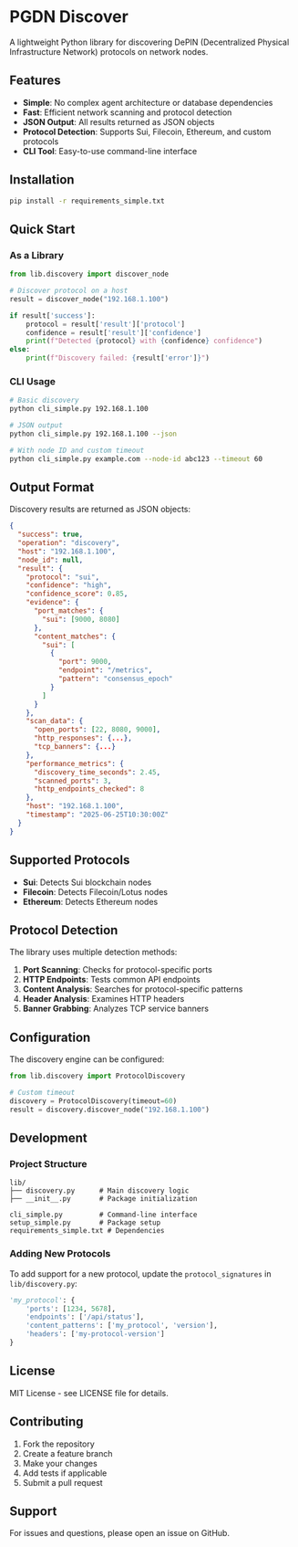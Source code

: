 # PGDN Discover

A lightweight Python library for discovering DePIN (Decentralized Physical Infrastructure Network) protocols on network nodes.

## Features

- **Simple**: No complex agent architecture or database dependencies
- **Fast**: Efficient network scanning and protocol detection
- **JSON Output**: All results returned as JSON objects
- **Protocol Detection**: Supports Sui, Filecoin, Ethereum, and custom protocols
- **CLI Tool**: Easy-to-use command-line interface

## Installation

```bash
pip install -r requirements_simple.txt
```

## Quick Start

### As a Library

```python
from lib.discovery import discover_node

# Discover protocol on a host
result = discover_node("192.168.1.100")

if result['success']:
    protocol = result['result']['protocol']
    confidence = result['result']['confidence']
    print(f"Detected {protocol} with {confidence} confidence")
else:
    print(f"Discovery failed: {result['error']}")
```

### CLI Usage

```bash
# Basic discovery
python cli_simple.py 192.168.1.100

# JSON output
python cli_simple.py 192.168.1.100 --json

# With node ID and custom timeout
python cli_simple.py example.com --node-id abc123 --timeout 60
```

## Output Format

Discovery results are returned as JSON objects:

```json
{
  "success": true,
  "operation": "discovery",
  "host": "192.168.1.100",
  "node_id": null,
  "result": {
    "protocol": "sui",
    "confidence": "high",
    "confidence_score": 0.85,
    "evidence": {
      "port_matches": {
        "sui": [9000, 8080]
      },
      "content_matches": {
        "sui": [
          {
            "port": 9000,
            "endpoint": "/metrics",
            "pattern": "consensus_epoch"
          }
        ]
      }
    },
    "scan_data": {
      "open_ports": [22, 8080, 9000],
      "http_responses": {...},
      "tcp_banners": {...}
    },
    "performance_metrics": {
      "discovery_time_seconds": 2.45,
      "scanned_ports": 3,
      "http_endpoints_checked": 8
    },
    "host": "192.168.1.100",
    "timestamp": "2025-06-25T10:30:00Z"
  }
}
```

## Supported Protocols

- **Sui**: Detects Sui blockchain nodes
- **Filecoin**: Detects Filecoin/Lotus nodes  
- **Ethereum**: Detects Ethereum nodes

## Protocol Detection

The library uses multiple detection methods:

1. **Port Scanning**: Checks for protocol-specific ports
2. **HTTP Endpoints**: Tests common API endpoints
3. **Content Analysis**: Searches for protocol-specific patterns
4. **Header Analysis**: Examines HTTP headers
5. **Banner Grabbing**: Analyzes TCP service banners

## Configuration

The discovery engine can be configured:

```python
from lib.discovery import ProtocolDiscovery

# Custom timeout
discovery = ProtocolDiscovery(timeout=60)
result = discovery.discover_node("192.168.1.100")
```

## Development

### Project Structure

```
lib/
├── discovery.py      # Main discovery logic
├── __init__.py       # Package initialization

cli_simple.py         # Command-line interface
setup_simple.py       # Package setup
requirements_simple.txt # Dependencies
```

### Adding New Protocols

To add support for a new protocol, update the `protocol_signatures` in `lib/discovery.py`:

```python
'my_protocol': {
    'ports': [1234, 5678],
    'endpoints': ['/api/status'],
    'content_patterns': ['my_protocol', 'version'],
    'headers': ['my-protocol-version']
}
```

## License

MIT License - see LICENSE file for details.

## Contributing

1. Fork the repository
2. Create a feature branch
3. Make your changes
4. Add tests if applicable
5. Submit a pull request

## Support

For issues and questions, please open an issue on GitHub.
